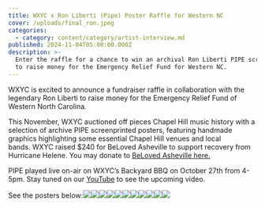 ```yaml
---
title: WXYC x Ron Liberti (Pipe) Poster Raffle for Western NC
cover: /uploads/final_ron.jpeg
categories:
  - category: content/category/artist-interview.md
published: 2024-11-04T05:00:00.000Z
description: >-
  Enter the raffle for a chance to win an archival Ron Liberti PIPE screenprint
  to raise money for the Emergency Relief Fund for Western NC.
---
```


WXYC is excited to announce a fundraiser raffle in collaboration with the legendary Ron Liberti to raise money for the Emergency Relief Fund of Western North Carolina.

This November, WXYC auctioned off pieces Chapel Hill music history with a selection of archive PIPE screenprinted posters, featuring handmade graphics highlighting some essential Chapel Hill venues and local bands. WXYC raised $240 for BeLoved Asheville to support recovery from Hurricane Helene. You may donate to [BeLoved Asheville here.](https://www.belovedasheville.com)

PIPE played live on-air on WXYC’s Backyard BBQ on October 27th from 4-5pm. Stay tuned on our [YouTube](https://youtube.com/@wxycchapelhill?si=-k92brn4iqRZ-Or0) to see the upcoming video. 

See the posters below:![](/uploads/PipeTonk11.jpg)![](/uploads/PipeElvis1.jpg)![](/uploads/PipeKraken2.jpg)![](/uploads/PipeSouthern3.jpg)![](/uploads/PipeShark4.jpg)![](/uploads/PipeDragSounds5.jpg)![](/uploads/PipeLud6.jpg)![](/uploads/PipeSoup7.jpg)![](/uploads/PipeTotallySlow8.jpg)![](/uploads/PipeSharkDJ9.jpg)![](/uploads/PipeNightlight10.jpg)
